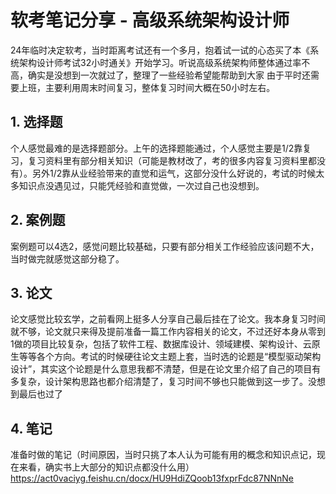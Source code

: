 # 软考笔记分享 - 高级系统架构设计师
24年临时决定软考，当时距离考试还有一个多月，抱着试一试的心态买了本《系统架构设计师考试32小时通关》开始学习。听说高级系统架构师整体通过率不高，确实是没想到一次就过了，整理了一些经验希望能帮助到大家
由于平时还需要上班，主要利用周末时间复习，整体复习时间大概在50小时左右。
## 1. 选择题
个人感觉最难的是选择题部分。上午的选择题能通过，个人感觉主要是1/2靠复习，复习资料里有部分相关知识（可能是教材改了，考的很多内容复习资料里都没有）。另外1/2靠从业经验带来的直觉和运气，这部分没什么好说的，考试的时候太多知识点没遇见过，只能凭经验和直觉做，一次过自己也没想到。

## 2. 案例题
案例题可以4选2，感觉问题比较基础，只要有部分相关工作经验应该问题不大，当时做完就感觉这部分稳了。

## 3. 论文
论文感觉比较玄学，之前看网上挺多人分享自己最后挂在了论文。我本身复习时间就不够，论文就只来得及提前准备一篇工作内容相关的论文，不过还好本身从零到1做的项目比较复杂，包括了软件工程、数据库设计、领域建模、架构设计、云原生等等各个方向。考试的时候硬往论文主题上套，当时选的论题是“模型驱动架构设计”，其实这个论题是什么意思我都不清楚，但是在论文里介绍了自己的项目有多复杂，设计架构思路也都介绍清楚了，复习时间不够也只能做到这一步了。没想到最后也过了


## 4. 笔记
准备时做的笔记（时间原因，当时只挑了本人认为可能有用的概念和知识点记，现在来看，确实书上大部分的知识点都没什么用）
https://act0vaciyg.feishu.cn/docx/HU9HdiZQoob13fxprFdc87NNnNe

